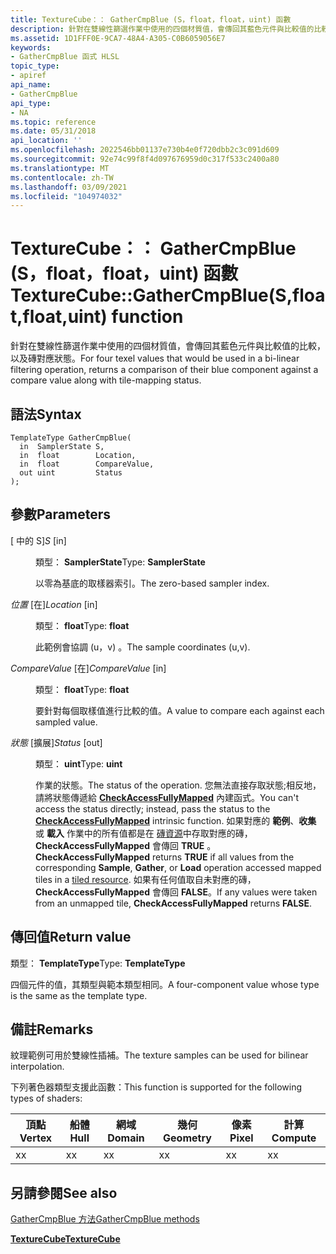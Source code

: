 ```yaml
---
title: TextureCube：： GatherCmpBlue (S，float，float，uint) 函數
description: 針對在雙線性篩選作業中使用的四個材質值，會傳回其藍色元件與比較值的比較，以及磚對應狀態。 |TextureCube：： GatherCmpBlue (S，float，float，uint) 函數
ms.assetid: 1D1FFF0E-9CA7-48A4-A305-C0B6059056E7
keywords:
- GatherCmpBlue 函式 HLSL
topic_type:
- apiref
api_name:
- GatherCmpBlue
api_type:
- NA
ms.topic: reference
ms.date: 05/31/2018
api_location: ''
ms.openlocfilehash: 2022546bb01137e730b4e0f720dbb2c3c091d609
ms.sourcegitcommit: 92e74c99f8f4d097676959d0c317f533c2400a80
ms.translationtype: MT
ms.contentlocale: zh-TW
ms.lasthandoff: 03/09/2021
ms.locfileid: "104974032"
---
```

# <a name="texturecubegathercmpbluesfloatfloatuint-function"></a><span data-ttu-id="1860a-105">TextureCube：： GatherCmpBlue (S，float，float，uint) 函數</span><span class="sxs-lookup"><span data-stu-id="1860a-105">TextureCube::GatherCmpBlue(S,float,float,uint) function</span></span>

<span data-ttu-id="1860a-106">針對在雙線性篩選作業中使用的四個材質值，會傳回其藍色元件與比較值的比較，以及磚對應狀態。</span><span class="sxs-lookup"><span data-stu-id="1860a-106">For four texel values that would be used in a bi-linear filtering operation, returns a comparison of their blue component against a compare value along with tile-mapping status.</span></span>

## <a name="syntax"></a><span data-ttu-id="1860a-107">語法</span><span class="sxs-lookup"><span data-stu-id="1860a-107">Syntax</span></span>


``` syntax
TemplateType GatherCmpBlue(
  in  SamplerState S,
  in  float        Location,
  in  float        CompareValue,
  out uint         Status
);
```



## <a name="parameters"></a><span data-ttu-id="1860a-108">參數</span><span class="sxs-lookup"><span data-stu-id="1860a-108">Parameters</span></span>

<dl> <dt>

<span data-ttu-id="1860a-109"> \[ 中的 S\]</span><span class="sxs-lookup"><span data-stu-id="1860a-109">*S* \[in\]</span></span>
</dt> <dd>

<span data-ttu-id="1860a-110">類型： **SamplerState**</span><span class="sxs-lookup"><span data-stu-id="1860a-110">Type: **SamplerState**</span></span>

<span data-ttu-id="1860a-111">以零為基底的取樣器索引。</span><span class="sxs-lookup"><span data-stu-id="1860a-111">The zero-based sampler index.</span></span>

</dd> <dt>

<span data-ttu-id="1860a-112">*位置* \[在\]</span><span class="sxs-lookup"><span data-stu-id="1860a-112">*Location* \[in\]</span></span>
</dt> <dd>

<span data-ttu-id="1860a-113">類型： **float**</span><span class="sxs-lookup"><span data-stu-id="1860a-113">Type: **float**</span></span>

<span data-ttu-id="1860a-114">此範例會協調 (u，v) 。</span><span class="sxs-lookup"><span data-stu-id="1860a-114">The sample coordinates (u,v).</span></span>

</dd> <dt>

<span data-ttu-id="1860a-115">*CompareValue* \[在\]</span><span class="sxs-lookup"><span data-stu-id="1860a-115">*CompareValue* \[in\]</span></span>
</dt> <dd>

<span data-ttu-id="1860a-116">類型： **float**</span><span class="sxs-lookup"><span data-stu-id="1860a-116">Type: **float**</span></span>

<span data-ttu-id="1860a-117">要針對每個取樣值進行比較的值。</span><span class="sxs-lookup"><span data-stu-id="1860a-117">A value to compare each against each sampled value.</span></span>

</dd> <dt>

<span data-ttu-id="1860a-118">*狀態* \[擴展\]</span><span class="sxs-lookup"><span data-stu-id="1860a-118">*Status* \[out\]</span></span>
</dt> <dd>

<span data-ttu-id="1860a-119">類型： **uint**</span><span class="sxs-lookup"><span data-stu-id="1860a-119">Type: **uint**</span></span>

<span data-ttu-id="1860a-120">作業的狀態。</span><span class="sxs-lookup"><span data-stu-id="1860a-120">The status of the operation.</span></span> <span data-ttu-id="1860a-121">您無法直接存取狀態;相反地，請將狀態傳遞給 [**CheckAccessFullyMapped**](checkaccessfullymapped.md) 內建函式。</span><span class="sxs-lookup"><span data-stu-id="1860a-121">You can't access the status directly; instead, pass the status to the [**CheckAccessFullyMapped**](checkaccessfullymapped.md) intrinsic function.</span></span> <span data-ttu-id="1860a-122">如果對應的 **範例**、**收集** 或 **載入** 作業中的所有值都是在 [磚資源](/windows/desktop/direct3d11/direct3d-11-2-features)中存取對應的磚， **CheckAccessFullyMapped** 會傳回 **TRUE** 。</span><span class="sxs-lookup"><span data-stu-id="1860a-122">**CheckAccessFullyMapped** returns **TRUE** if all values from the corresponding **Sample**, **Gather**, or **Load** operation accessed mapped tiles in a [tiled resource](/windows/desktop/direct3d11/direct3d-11-2-features).</span></span> <span data-ttu-id="1860a-123">如果有任何值取自未對應的磚， **CheckAccessFullyMapped** 會傳回 **FALSE**。</span><span class="sxs-lookup"><span data-stu-id="1860a-123">If any values were taken from an unmapped tile, **CheckAccessFullyMapped** returns **FALSE**.</span></span>

</dd> </dl>

## <a name="return-value"></a><span data-ttu-id="1860a-124">傳回值</span><span class="sxs-lookup"><span data-stu-id="1860a-124">Return value</span></span>

<span data-ttu-id="1860a-125">類型： **TemplateType**</span><span class="sxs-lookup"><span data-stu-id="1860a-125">Type: **TemplateType**</span></span>

<span data-ttu-id="1860a-126">四個元件的值，其類型與範本類型相同。</span><span class="sxs-lookup"><span data-stu-id="1860a-126">A four-component value whose type is the same as the template type.</span></span>

## <a name="remarks"></a><span data-ttu-id="1860a-127">備註</span><span class="sxs-lookup"><span data-stu-id="1860a-127">Remarks</span></span>

<span data-ttu-id="1860a-128">紋理範例可用於雙線性插補。</span><span class="sxs-lookup"><span data-stu-id="1860a-128">The texture samples can be used for bilinear interpolation.</span></span>

<span data-ttu-id="1860a-129">下列著色器類型支援此函數：</span><span class="sxs-lookup"><span data-stu-id="1860a-129">This function is supported for the following types of shaders:</span></span>



| <span data-ttu-id="1860a-130">頂點</span><span class="sxs-lookup"><span data-stu-id="1860a-130">Vertex</span></span> | <span data-ttu-id="1860a-131">船體</span><span class="sxs-lookup"><span data-stu-id="1860a-131">Hull</span></span> | <span data-ttu-id="1860a-132">網域</span><span class="sxs-lookup"><span data-stu-id="1860a-132">Domain</span></span> | <span data-ttu-id="1860a-133">幾何</span><span class="sxs-lookup"><span data-stu-id="1860a-133">Geometry</span></span> | <span data-ttu-id="1860a-134">像素</span><span class="sxs-lookup"><span data-stu-id="1860a-134">Pixel</span></span> | <span data-ttu-id="1860a-135">計算</span><span class="sxs-lookup"><span data-stu-id="1860a-135">Compute</span></span> |
|--------|------|--------|----------|-------|---------|
| <span data-ttu-id="1860a-136">x</span><span class="sxs-lookup"><span data-stu-id="1860a-136">x</span></span>      | <span data-ttu-id="1860a-137">x</span><span class="sxs-lookup"><span data-stu-id="1860a-137">x</span></span>    | <span data-ttu-id="1860a-138">x</span><span class="sxs-lookup"><span data-stu-id="1860a-138">x</span></span>      | <span data-ttu-id="1860a-139">x</span><span class="sxs-lookup"><span data-stu-id="1860a-139">x</span></span>        | <span data-ttu-id="1860a-140">x</span><span class="sxs-lookup"><span data-stu-id="1860a-140">x</span></span>     | <span data-ttu-id="1860a-141">x</span><span class="sxs-lookup"><span data-stu-id="1860a-141">x</span></span>       |



 

## <a name="see-also"></a><span data-ttu-id="1860a-142">另請參閱</span><span class="sxs-lookup"><span data-stu-id="1860a-142">See also</span></span>

<dl> <dt>

[<span data-ttu-id="1860a-143">GatherCmpBlue 方法</span><span class="sxs-lookup"><span data-stu-id="1860a-143">GatherCmpBlue methods</span></span>](texturecube-gathercmpblue.md)
</dt> <dt>

[<span data-ttu-id="1860a-144">**TextureCube**</span><span class="sxs-lookup"><span data-stu-id="1860a-144">**TextureCube**</span></span>](texturecube.md)
</dt> </dl>

 

 
